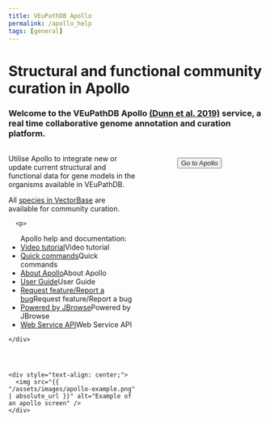 ```yaml
---
title: VEuPathDB Apollo
permalink: /apollo_help
tags: [general]
---
```

<style>

div.apollo-layout {
  display: flex;
  justify-content: space-between;
}
div.apollo-layout>div {
  width: 60%;
}
div.apollo-layout img {
  width: 40em; 
  margin-top: .5em; 
  margin-left: 1em;  
  border: 1px solid grey;
}
div.centered-button {
  margin-top: 1.5em;
  text-align: center;
}
div.centered-button a {
  text-decoration: none;
}

</style>

<h1>Structural and functional community curation in Apollo</h1>

<div class="static-content">
  <h3>Welcome to the VEuPathDB Apollo <a target="_blank" href="https://pubmed.ncbi.nlm.nih.gov/30726205">(Dunn et al. 2019)</a> service, a real time collaborative genome annotation and curation platform.</h3>

  <div class="apollo-layout">
    <div>
      <p>
        Utilise Apollo to integrate new or update current structural and functional data for gene models in the organisms available in VEuPathDB.
      </p>
      <p>
        All <a href="/a/app/search/organism/GenomeDataTypes/result">species in VectorBase</a> are available for community curation.
      </p>
      
      <p>
<ul> 
Apollo help and documentation:
  <li><a href="https://youtu.be/RMXZDBMh8Fo">Video tutorial</a>Video tutorial</li> 
  <li><a href="/a/app/search/organism/GenomeDataTypes/result">Quick commands</a>Quick commands</li> 
  <li><a href="https://apollo.veupathdb.org/1613634913933131701353630290/about">About Apollo</a>About Apollo</li> 
  <li><a href="https://genomearchitect.readthedocs.io/en/latest/UsersGuide.html">User Guide</a>User Guide</li> 
  <li><a href="https://github.com/gmod/apollo/issues/new">Request feature/Report a bug</a>Request feature/Report a bug</li> 
  <li><a href="https://jbrowse.org/jb2/">Powered by JBrowse</a>Powered by JBrowse</li> 
  <li><a href="https://apollo.veupathdb.org/56133187121381847651851098590/jbrowse/web_services/api">Web Service API</a>Web Service API</li> 
</ul>
  </p>
      
    </div>
  

  
  
    <div style="text-align: center;">
      <img src="{{ "/assets/images/apollo-example.png" | absolute_url }}" alt="Example of an apollo screen" />      
    </div>
  </div>

  <div class="centered-button">
    <button class="eupathdb-BigButton" title="Open Apollo in a new tab/window.">
      <a href="https://apollo.veupathdb.org/">Go to Apollo</a>
    </button>
  </div>

</div>

